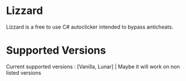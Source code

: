 # Lizzard
 Lizzard is a free to use C# autoclicker intended to bypass anticheats.
 
# Supported Versions
 Current supported versions :
 [Vanilla, Lunar] | Maybe it will work on non listed versions
